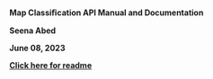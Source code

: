 

**Map Classiﬁcation API Manual and Documentation**

**Seena Abed**

**June 08, 2023**

[**Click here for readme**](https://github.com/seena18/SatelliteImageClassification/blob/main/README.pdf)




